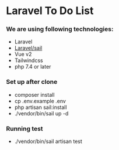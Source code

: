 # Laravel To Do List

### We are using following technologies:

 - Laravel
 - [Laravel/sail](https://laravel.com/docs/8.x/sail)
 - Vue v2
 - Tailwindcss
 - php 7.4 or later

### Set up after clone
 
 - composer install
 - cp .env.example .env
 - php artisan sail:install
 - ./vendor/bin/sail up -d

### Running test

 - ./vendor/bin/sail artisan test
